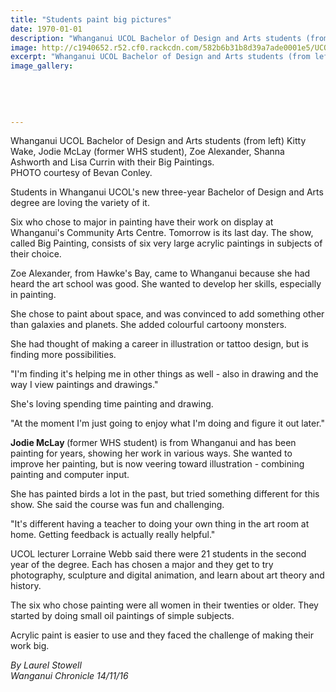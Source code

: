 ```yaml
---
title: "Students paint big pictures"
date: 1970-01-01
description: "Whanganui UCOL Bachelor of Design and Arts students (from left) Kitty Wake, Jodie McLay (former WHS student), Zoe Alexander, Shanna Ashworth and Lisa Currin with their Big Paintings."
image: http://c1940652.r52.cf0.rackcdn.com/582b6b31b8d39a7ade0001e5/UCOL-student-ex-Jodie-McLay-Nov-2016.jpg
excerpt: "Whanganui UCOL Bachelor of Design and Arts students (from left) Kitty Wake, Jodie McLay (former WHS student), Zoe Alexander, Shanna Ashworth and Lisa Currin with their Big Paintings."
image_gallery:
    
    
    
    
    
---
```


<p><span>Whanganui UCOL Bachelor of Design and Arts students (from left) Kitty Wake, Jodie McLay (former WHS student), Zoe Alexander, Shanna Ashworth and Lisa Currin with their Big Paintings.<br />PHOTO courtesy of Bevan Conley.&nbsp;</span></p>
<p>Students in Whanganui UCOL's new three-year Bachelor of Design and Arts degree are loving the variety of it.</p>
<p>Six who chose to major in painting have their work on display at Whanganui's Community Arts Centre. Tomorrow is its last day. The show, called Big Painting, consists of six very large acrylic paintings in subjects of their choice.</p>
<p>Zoe Alexander, from Hawke's Bay, came to Whanganui because she had heard the art school was good. She wanted to develop her skills, especially in painting.</p>
<p>She chose to paint about space, and was convinced to add something other than galaxies and planets. She added colourful cartoony monsters.</p>
<p>She had thought of making a career in illustration or tattoo design, but is finding more possibilities.</p>
<p>"I'm finding it's helping me in other things as well - also in drawing and the way I view paintings and drawings."</p>
<p>She's loving spending time painting and drawing.</p>
<p>"At the moment I'm just going to enjoy what I'm doing and figure it out later."</p>
<p><strong>Jodie McLay </strong>(former WHS student) is from Whanganui and has been painting for years, showing her work in various ways. She wanted to improve her painting, but is now veering toward illustration - combining painting and computer input.</p>
<p>She has painted birds a lot in the past, but tried something different for this show. She said the course was fun and challenging.</p>
<p>"It's different having a teacher to doing your own thing in the art room at home. Getting feedback is actually really helpful."</p>
<p>UCOL lecturer Lorraine Webb said there were 21 students in the second year of the degree. Each has chosen a major and they get to try photography, sculpture and digital animation, and learn about art theory and history.</p>
<p>The six who chose painting were all women in their twenties or older. They started by doing small oil paintings of simple subjects.</p>
<p>Acrylic paint is easier to use and they faced the challenge of making their work big.</p>
<p><em>By Laurel Stowell</em><br /><em>Wanganui Chronicle 14/11/16</em></p>

